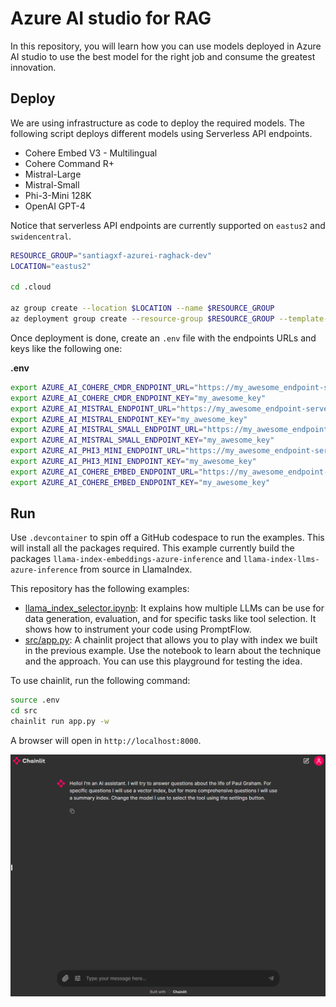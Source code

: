 # Azure AI studio for RAG

In this repository, you will learn how you can use models deployed in Azure AI studio to use the best model for the right job and consume the greatest innovation.

## Deploy

We are using infrastructure as code to deploy the required models. The following script deploys different models using Serverless API endpoints. 

* Cohere Embed V3 - Multilingual
* Cohere Command R+
* Mistral-Large
* Mistral-Small
* Phi-3-Mini 128K
* OpenAI GPT-4

Notice that serverless API endpoints are currently supported on `eastus2` and `swidencentral`.

```bash
RESOURCE_GROUP="santiagxf-azurei-raghack-dev"
LOCATION="eastus2" 

cd .cloud

az group create --location $LOCATION --name $RESOURCE_GROUP
az deployment group create --resource-group $RESOURCE_GROUP --template-file deploy.json
```

Once deployment is done, create an `.env` file with the endpoints URLs and keys like the following one:

__.env__

```bash
export AZURE_AI_COHERE_CMDR_ENDPOINT_URL="https://my_awesome_endpoint-serverless.eastus2.inference.ai.azure.com"
export AZURE_AI_COHERE_CMDR_ENDPOINT_KEY="my_awesome_key"
export AZURE_AI_MISTRAL_ENDPOINT_URL="https://my_awesome_endpoint-serverless.eastus2.inference.ai.azure.com"
export AZURE_AI_MISTRAL_ENDPOINT_KEY="my_awesome_key" 
export AZURE_AI_MISTRAL_SMALL_ENDPOINT_URL="https://my_awesome_endpoint-serverless.eastus2.inference.ai.azure.com"
export AZURE_AI_MISTRAL_SMALL_ENDPOINT_KEY="my_awesome_key" 
export AZURE_AI_PHI3_MINI_ENDPOINT_URL="https://my_awesome_endpoint-serverless.eastus2.inference.ai.azure.com"
export AZURE_AI_PHI3_MINI_ENDPOINT_KEY="my_awesome_key" 
export AZURE_AI_COHERE_EMBED_ENDPOINT_URL="https://my_awesome_endpoint-serverless.eastus2.inference.ai.azure.com"
export AZURE_AI_COHERE_EMBED_ENDPOINT_KEY="my_awesome_key" 
```

## Run

Use `.devcontainer` to spin off a GitHub codespace to run the examples. This will install all the packages required. This example currently build the packages `llama-index-embeddings-azure-inference` and `llama-index-llms-azure-inference` from source in LlamaIndex.

This repository has the following examples:

* [llama_index_selector.ipynb](llama_index_selector.ipynb): It explains how multiple LLMs can be use for data generation, evaluation, and for specific tasks like tool selection. It shows how to instrument your code using PromptFlow.
* [src/app.py](src/app.py): A chainlit project that allows you to play with index we built in the previous example. Use the notebook to learn about the technique and the approach. You can use this playground for testing the idea.

To use chainlit, run the following command:

```bash
source .env
cd src
chainlit run app.py -w
```

A browser will open in `http://localhost:8000`.

![](docs/chainlit.gif)
